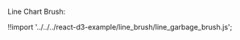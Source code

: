 Line Chart Brush:

<div id="line-garbage" class="demo"></div>
<script src="/react-d3-example/dist/min/es5/line_garbage_brush.min.js"></script>

!!import '../../../react-d3-example/line_brush/line_garbage_brush.js';
